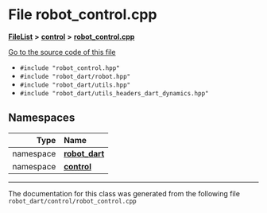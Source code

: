 

# File robot\_control.cpp



[**FileList**](files.md) **>** [**control**](dir_1a1ccbdd0954eb7721b1a771872472c9.md) **>** [**robot\_control.cpp**](robot__control_8cpp.md)

[Go to the source code of this file](robot__control_8cpp_source.md)



* `#include "robot_control.hpp"`
* `#include "robot_dart/robot.hpp"`
* `#include "robot_dart/utils.hpp"`
* `#include "robot_dart/utils_headers_dart_dynamics.hpp"`













## Namespaces

| Type | Name |
| ---: | :--- |
| namespace | [**robot\_dart**](namespacerobot__dart.md) <br> |
| namespace | [**control**](namespacerobot__dart_1_1control.md) <br> |





















































------------------------------
The documentation for this class was generated from the following file `robot_dart/control/robot_control.cpp`

